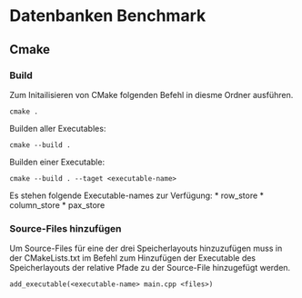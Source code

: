 # Datenbanken Benchmark

## Cmake 

### Build

Zum Initailisieren von CMake folgenden Befehl in diesme Ordner ausführen.
```
cmake .
```

Builden aller Executables:
```
cmake --build .
```

Builden einer Executable:
```
cmake --build . --taget <executable-name>
```

Es stehen folgende Executable-names zur Verfügung: 
    * row_store
    * column_store
    * pax_store
    
### Source-Files hinzufügen

Um Source-Files für eine der drei Speicherlayouts hinzuzufügen muss in der CMakeLists.txt 
im Befehl zum Hinzufügen der Executable des Speicherlayouts der relative Pfade zu der Source-File hinzugefügt werden.

```
add_executable(<executable-name> main.cpp <files>)
```
